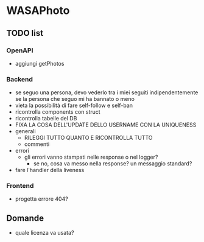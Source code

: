 # WASAPhoto

## TODO list

### OpenAPI

- aggiungi getPhotos

### Backend

- se seguo una persona, devo vederlo tra i miei seguiti indipendentemente se la persona che seguo mi ha bannato o meno
- vieta la possibilità di fare self-follow e self-ban
- ricontrolla components con struct
- ricontrolla tabelle del DB
- FIXA LA COSA DELL'UPDATE DELLO USERNAME CON LA UNIQUENESS
- generali
  - RILEGGI TUTTO QUANTO E RICONTROLLA TUTTO
  - commenti
- errori
  - gli errori vanno stampati nelle response o nel logger?
    - se no, cosa va messo nella response? un messaggio standard?
- fare l'handler della liveness

### Frontend

- progetta errore 404?

## Domande

- quale licenza va usata?
